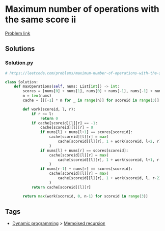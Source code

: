 # Maximum number of operations with the same score ii

[Problem link](https://leetcode.com/problems/maximum-number-of-operations-with-the-same-score-ii/)

## Solutions


### Solution.py
```py
# https://leetcode.com/problems/maximum-number-of-operations-with-the-same-score-ii/

class Solution:
    def maxOperations(self, nums: List[int]) -> int:
        scores = [nums[0] + nums[1], nums[0] + nums[-1], nums[-1] + nums[-2]]
        n = len(nums)
        cache = [[[-1] * n for _ in range(n)] for scoreid in range(3)]

        def work(scoreid, l, r):
            if r <= l:
                return 0
            if cache[scoreid][l][r] == -1:
                cache[scoreid][l][r] = 0
                if nums[l] + nums[l+1] == scores[scoreid]:
                    cache[scoreid][l][r] = max(
                        cache[scoreid][l][r], 1 + work(scoreid, l+2, r)
                    )
                if nums[l] + nums[r] == scores[scoreid]:
                    cache[scoreid][l][r] = max(
                        cache[scoreid][l][r], 1 + work(scoreid, l+1, r-1)
                    )
                if nums[r-1] + nums[r] == scores[scoreid]:
                    cache[scoreid][l][r] = max(
                        cache[scoreid][l][r], 1 + work(scoreid, l, r-2)
                    )
            return cache[scoreid][l][r]

        return max(work(scoreid, 0, n-1) for scoreid in range(3))
```
## Tags

* [Dynamic programming](/README.md#Dynamic_programming) > [Memoised recursion](/README.md#Dynamic_programming-Memoised_recursion)
